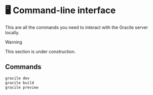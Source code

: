 # 🖥️ Command-line interface

This are all the commands you need to interact with the Gracile server locally.

> [!WARNING]
> This section is under construction.

## Commands

```sh
gracile dev
gracile build
gracile preview
```
